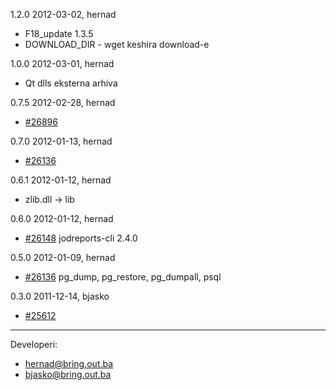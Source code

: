 1.2.0 2012-03-02, hernad

  - F18_update 1.3.5
  - DOWNLOAD_DIR - wget keshira download-e

1.0.0 2012-03-01, hernad
 
  - Qt dlls eksterna arhiva

0.7.5 2012-02-28, hernad

  - [#26896](http://redmine.bring.out.ba/issues/26896)

0.7.0 2012-01-13, hernad

  - [#26136](http://redmine.bring.out.ba/issues/26136)
 
0.6.1 2012-01-12, hernad

   - zlib.dll -> lib

0.6.0 2012-01-12, hernad

  - [#26148](http://redmine.bring.out.ba/issues/26148) jodreports-cli 2.4.0

0.5.0 2012-01-09, hernad

  - [#26136](http://redmine.bring.out.ba/issues/26136) pg_dump, pg_restore, pg_dumpall, psql

  
0.3.0 2011-12-14, bjasko

  - [#25612](http://redmine.bring.out.ba/issues/25612)


-------------

Developeri:

 - hernad@bring.out.ba
 - bjasko@bring.out.ba

